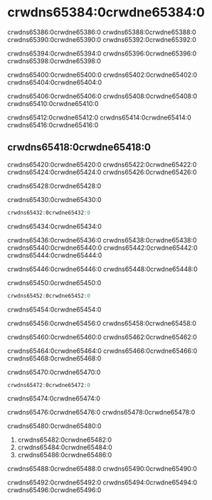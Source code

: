 # crwdns65384:0crwdne65384:0

crwdns65386:0crwdne65386:0 crwdns65388:0crwdne65388:0 crwdns65390:0crwdne65390:0 crwdns65392:0crwdne65392:0

crwdns65394:0crwdne65394:0 crwdns65396:0crwdne65396:0 crwdns65398:0crwdne65398:0

crwdns65400:0crwdne65400:0 crwdns65402:0crwdne65402:0 crwdns65404:0crwdne65404:0

crwdns65406:0crwdne65406:0 crwdns65408:0crwdne65408:0 crwdns65410:0crwdne65410:0

crwdns65412:0crwdne65412:0 crwdns65414:0crwdne65414:0 crwdns65416:0crwdne65416:0

## crwdns65418:0crwdne65418:0

crwdns65420:0crwdne65420:0 crwdns65422:0crwdne65422:0 crwdns65424:0crwdne65424:0 crwdns65426:0crwdne65426:0

crwdns65428:0crwdne65428:0

<span class="filename">crwdns65430:0crwdne65430:0</span>

```rust
crwdns65432:0crwdne65432:0
```

<span class="caption">crwdns65434:0crwdne65434:0</span>

crwdns65436:0crwdne65436:0 crwdns65438:0crwdne65438:0 crwdns65440:0crwdne65440:0 crwdns65442:0crwdne65442:0 crwdns65444:0crwdne65444:0

crwdns65446:0crwdne65446:0 crwdns65448:0crwdne65448:0

<span class="filename">crwdns65450:0crwdne65450:0</span>

```rust
crwdns65452:0crwdne65452:0
```


<span class="caption">crwdns65454:0crwdne65454:0</span>

crwdns65456:0crwdne65456:0 crwdns65458:0crwdne65458:0

crwdns65460:0crwdne65460:0 crwdns65462:0crwdne65462:0

crwdns65464:0crwdne65464:0 crwdns65466:0crwdne65466:0 crwdns65468:0crwdne65468:0

<span class="filename">crwdns65470:0crwdne65470:0</span>

```rust
crwdns65472:0crwdne65472:0
```

<span class="caption">crwdns65474:0crwdne65474:0</span>

crwdns65476:0crwdne65476:0 crwdns65478:0crwdne65478:0

crwdns65480:0crwdne65480:0

1. crwdns65482:0crwdne65482:0
2. crwdns65484:0crwdne65484:0
3. crwdns65486:0crwdne65486:0

crwdns65488:0crwdne65488:0 crwdns65490:0crwdne65490:0

crwdns65492:0crwdne65492:0 crwdns65494:0crwdne65494:0 crwdns65496:0crwdne65496:0

